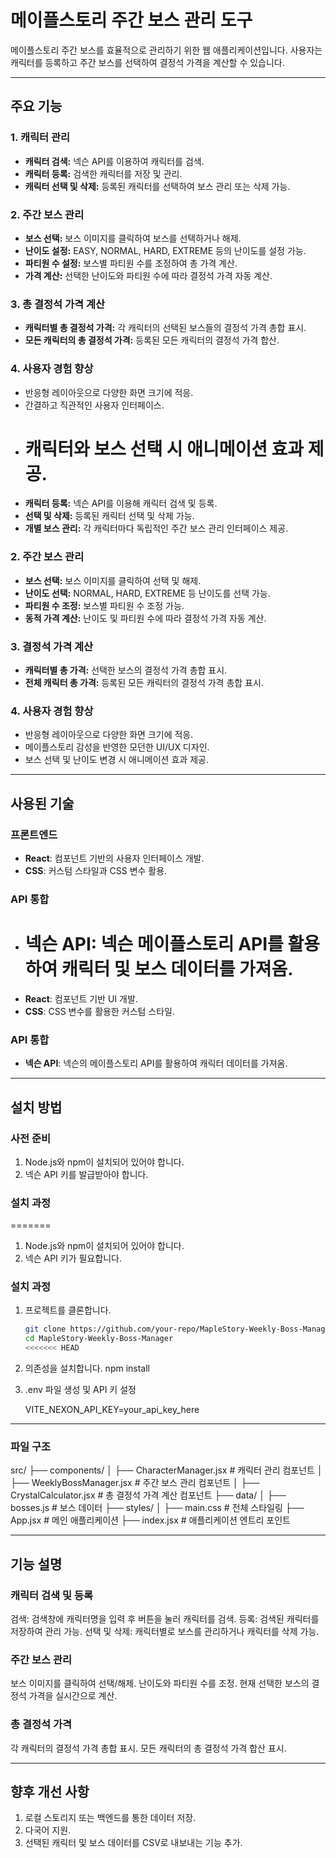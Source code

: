 
# 메이플스토리 주간 보스 관리 도구

메이플스토리 주간 보스를 효율적으로 관리하기 위한 웹 애플리케이션입니다. 사용자는 캐릭터를 등록하고 주간 보스를 선택하여 결정석 가격을 계산할 수 있습니다.

---

## 주요 기능

### 1. 캐릭터 관리

- **캐릭터 검색:** 넥슨 API를 이용하여 캐릭터를 검색.
- **캐릭터 등록:** 검색한 캐릭터를 저장 및 관리.
- **캐릭터 선택 및 삭제:** 등록된 캐릭터를 선택하여 보스 관리 또는 삭제 가능.

### 2. 주간 보스 관리

- **보스 선택:** 보스 이미지를 클릭하여 보스를 선택하거나 해제.
- **난이도 설정:** EASY, NORMAL, HARD, EXTREME 등의 난이도를 설정 가능.
- **파티원 수 설정:** 보스별 파티원 수를 조정하여 총 가격 계산.
- **가격 계산:** 선택한 난이도와 파티원 수에 따라 결정석 가격 자동 계산.

### 3. 총 결정석 가격 계산

- **캐릭터별 총 결정석 가격:** 각 캐릭터의 선택된 보스들의 결정석 가격 총합 표시.
- **모든 캐릭터의 총 결정석 가격:** 등록된 모든 캐릭터의 결정석 가격 합산.

### 4. 사용자 경험 향상

- 반응형 레이아웃으로 다양한 화면 크기에 적응.
- 간결하고 직관적인 사용자 인터페이스.
- # 캐릭터와 보스 선택 시 애니메이션 효과 제공.
- **캐릭터 등록:** 넥슨 API를 이용해 캐릭터 검색 및 등록.
- **선택 및 삭제:** 등록된 캐릭터 선택 및 삭제 가능.
- **개별 보스 관리:** 각 캐릭터마다 독립적인 주간 보스 관리 인터페이스 제공.

### 2. 주간 보스 관리

- **보스 선택:** 보스 이미지를 클릭하여 선택 및 해제.
- **난이도 선택:** NORMAL, HARD, EXTREME 등 난이도를 선택 가능.
- **파티원 수 조정:** 보스별 파티원 수 조정 가능.
- **동적 가격 계산:** 난이도 및 파티원 수에 따라 결정석 가격 자동 계산.

### 3. 결정석 가격 계산

- **캐릭터별 총 가격:** 선택한 보스의 결정석 가격 총합 표시.
- **전체 캐릭터 총 가격:** 등록된 모든 캐릭터의 결정석 가격 총합 표시.

### 4. 사용자 경험 향상

- 반응형 레이아웃으로 다양한 화면 크기에 적응.
- 메이플스토리 감성을 반영한 모던한 UI/UX 디자인.
- 보스 선택 및 난이도 변경 시 애니메이션 효과 제공.

---

## 사용된 기술

### 프론트엔드


- **React**: 컴포넌트 기반의 사용자 인터페이스 개발.
- **CSS**: 커스텀 스타일과 CSS 변수 활용.

### API 통합

- # **넥슨 API**: 넥슨 메이플스토리 API를 활용하여 캐릭터 및 보스 데이터를 가져옴.
- **React**: 컴포넌트 기반 UI 개발.
- **CSS**: CSS 변수를 활용한 커스텀 스타일.

### API 통합

- **넥슨 API**: 넥슨의 메이플스토리 API를 활용하여 캐릭터 데이터를 가져옴.

---

## 설치 방법

### 사전 준비


1. Node.js와 npm이 설치되어 있어야 합니다.
2. 넥슨 API 키를 발급받아야 합니다.

### 설치 과정

=======

1. Node.js와 npm이 설치되어 있어야 합니다.
2. 넥슨 API 키가 필요합니다.

### 설치 과정


1. 프로젝트를 클론합니다.
   ```bash
   git clone https://github.com/your-repo/MapleStory-Weekly-Boss-Manager.git
   cd MapleStory-Weekly-Boss-Manager
   <<<<<<< HEAD
   ```
2. 의존성을 설치합니다.
   npm install
3. .env 파일 생성 및 API 키 설정

   VITE_NEXON_API_KEY=your_api_key_here

---

### 파일 구조

src/
├── components/
│ ├── CharacterManager.jsx # 캐릭터 관리 컴포넌트
│ ├── WeeklyBossManager.jsx # 주간 보스 관리 컴포넌트
│ ├── CrystalCalculator.jsx # 총 결정석 가격 계산 컴포넌트
├── data/
│ ├── bosses.js # 보스 데이터
├── styles/
│ ├── main.css # 전체 스타일링
├── App.jsx # 메인 애플리케이션
├── index.jsx # 애플리케이션 엔트리 포인트

---

## 기능 설명

### 캐릭터 검색 및 등록

검색: 검색창에 캐릭터명을 입력 후 버튼을 눌러 캐릭터를 검색.
등록: 검색된 캐릭터를 저장하여 관리 가능.
선택 및 삭제: 캐릭터별로 보스를 관리하거나 캐릭터를 삭제 가능.

### 주간 보스 관리

보스 이미지를 클릭하여 선택/해제.
난이도와 파티원 수를 조정.
현재 선택한 보스의 결정석 가격을 실시간으로 계산.

### 총 결정석 가격

각 캐릭터의 결정석 가격 총합 표시.
모든 캐릭터의 총 결정석 가격 합산 표시.

---

## 향후 개선 사항

1. 로컬 스토리지 또는 백엔드를 통한 데이터 저장.
2. 다국어 지원.
3. 선택된 캐릭터 및 보스 데이터를 CSV로 내보내는 기능 추가.

